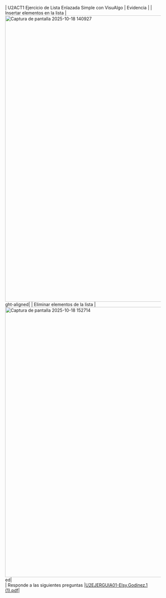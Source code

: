| U2ACT1 Ejercicio de Lista Enlazada Simple con VisuAlgo     | Evidencia       |
|  Insertar elementos en la lista                            |<img width="948" height="926" alt="Captura de pantalla 2025-10-18 140927" src="https://github.com/user-attachments/assets/48f69dc8-9e8a-4de0-aaf6-247833bba36f" />ght-aligned| 
|  Eliminar elementos de la lista                            |<img width="938" height="874" alt="Captura de pantalla 2025-10-18 152714" src="https://github.com/user-attachments/assets/fab8216b-d872-45ba-989f-1e97d5bd8499" />ed|   
| Responde a las siguientes preguntas                        |[U2EJERGUIA01-Elsy.Godinez.1 (1).pdf](https://github.com/user-attachments/files/22987121/U2EJERGUIA01-Elsy.Godinez.1.1.pdf)|    
